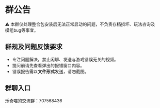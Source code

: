 # 群公告
⚠️ 本群仅处理整合包安装后无法正常启动的问题，不负责存档损坏、玩法咨询及模组bug等事宜。

## 群规及问题反馈要求
 - 专注问题解决，禁止闲聊、发送与游戏错误无关的视频。
 - 提问前请先查看弹出的报错窗口内容。
 - 错误报告需以**文件形式**发送，请勿截图。

## 群聊入口
乐奇喵的交流群：707568436
